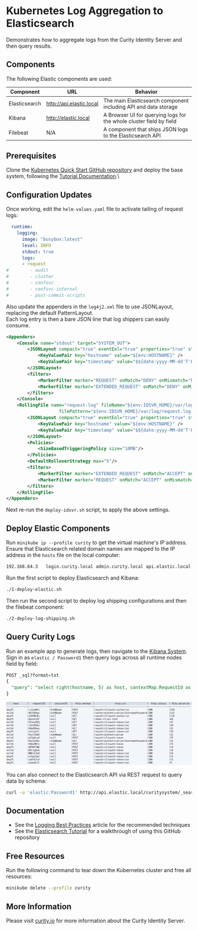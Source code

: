 # Kubernetes Log Aggregation to Elasticsearch

Demonstrates how to aggregate logs from the Curity Identity Server and then query results.

## Components

The following Elastic components are used:

| Component | URL | Behavior |
| --------- | --- | -------- |
| Elasticsearch | http://api.elastic.local | The main Elasticsearch component including API and data storage |
| Kibana | http://elastic.local | A Browser UI for querying logs for the whole cluster field by field |
| Filebeat | N/A | A component that ships JSON logs to the Elasticsearch API |

## Prerequisites

Clone the [Kubernetes Quick Start GitHub repository](https://github.com/curityio/kubernetes-quick-start) and deploy the base system, following the [Tutorial Documentation](https://curity.io/resources/learn/kubernetes-demo-installation/).\

## Configuration Updates

Once working, edit the `helm-values.yaml` file to activate tailing of request logs:

```yaml
  runtime:
    logging:
      image: "busybox:latest"
      level: INFO
      stdout: true
      logs:
      - request
#        - audit
#        - cluster
#        - confsvc
#        - confsvc-internal
#        - post-commit-scripts
```

Also update the appenders in the `log4j2.xml` file to use JSONLayout, replacing the default PatternLayout.\
Each log entry is then a bare JSON line that log shippers can easily consume.

```xml
<Appenders>
    <Console name="stdout" target="SYSTEM_OUT">
        <JSONLayout compact="true" eventEol="true" properties="true" stacktraceAsString="true">
            <KeyValuePair key="hostname" value="${env:HOSTNAME}" />
            <KeyValuePair key="timestamp" value="$${date:yyyy-MM-dd'T'HH:mm:ss.SSSZ}" />
        </JSONLayout>
        <filters>
            <MarkerFilter marker="REQUEST" onMatch="DENY" onMismatch="NEUTRAL"/>
            <MarkerFilter marker="EXTENDED_REQUEST" onMatch="DENY" onMismatch="NEUTRAL"/>
        </filters>
    </Console>
    <RollingFile name="request-log" fileName="${env:IDSVR_HOME}/var/log/request.log"
                    filePattern="${env:IDSVR_HOME}/var/log/request.log.%i.gz">
        <JSONLayout compact="true" eventEol="true" properties="true" stacktraceAsString="true">
            <KeyValuePair key="hostname" value="${env:HOSTNAME}" />
            <KeyValuePair key="timestamp" value="$${date:yyyy-MM-dd'T'HH:mm:ss.SSSZ}" />
        </JSONLayout>
        <Policies>
            <SizeBasedTriggeringPolicy size="10MB"/>
        </Policies>
        <DefaultRolloverStrategy max="5"/>
        <filters>
            <MarkerFilter marker="EXTENDED_REQUEST" onMatch="ACCEPT" onMismatch="NEUTRAL"/>
            <MarkerFilter marker="REQUEST" onMatch="ACCEPT" onMismatch="DENY"/>
        </filters>
    </RollingFile>
</Appenders>
```

Next re-run the `deploy-idsvr.sh` script, to apply the above settings.

## Deploy Elastic Components

Run `minikube ip --profile curity` to get the virtual machine's IP address.\
Ensure that Elasticsearch related domain names are mapped to the IP address in the `hosts` file on the local computer:

```bash
192.168.64.3   login.curity.local admin.curity.local api.elastic.local elastic.local
```

Run the first script to deploy Elasticsearch and Kibana:

```bash
./1-deploy-elastic.sh
```

Then run the second script to deploy log shipping configurations and then the filebeat component:

```bash
./2-deploy-log-shipping.sh
```

## Query Curity Logs

Run an example app to generate logs, then navigate to the [Kibana System](http://elastic.local/app/dev_tools#/console).\
Sign in as `elastic / Password1` then query logs across all runtime nodes field by field:

```sql
POST _sql?format=txt
{
  "query": "select right(hostname, 5) as host, contextMap.RequestId as requestID, contextMap.SessionId as sessionID, http.method, http.uri, http.status, http.duration from \"curityrequest*\" order by http.duration desc limit 20"
}
```

![Initial Query](/images/example-query.png)

You can also connect to the Elasticsearch API via REST request to query data by schema:

```bash
curl -u 'elastic:Password1' http://api.elastic.local/curitysystem/_search | jq
```

## Documentation

- See the [Logging Best Practices](https://curity.io/resources/learn/logging-best-practices) article for the recommended techniques
- See the [Elasticsearch Tutorial](https://curity.io/resources/learn/log-to-elasticsearch) for a walkthrough of using this GitHub repository

## Free Resources

Run the following command to tear down the Kubernetes cluster and free all resources:

```bash
minikube delete --profile curity
```

## More Information

Please visit [curity.io](https://curity.io/) for more information about the Curity Identity Server.
